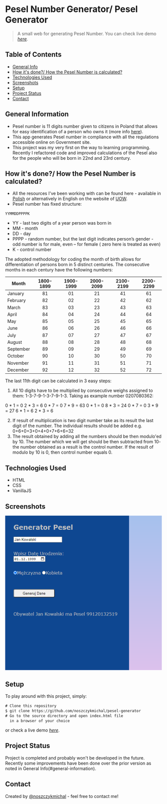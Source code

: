 # Pesel Number Generator/ Pesel Generator
> A small web for generating Pesel Number.
> You can check live demo [_here_](https://noszczykmichal.github.io/pesel-generator/index.html). 

## Table of Contents
* [General Info](#general-information)
* [How it's done?/ How the Pesel Number is calculated?](#how-it's-done?/-how-the-pesel-number-is-calculated?)
* [Technologies Used](#technologies-used)
* [Screenshots](#screenshots)
* [Setup](#setup)
* [Project Status](#project-status)
* [Contact](#contact)


## General Information
- Pesel number is 11 digits number given to citizens in Poland that allows for easy identification of a person who owns it (more info [here](https://www.gov.pl/web/gov/czym-jest-numer-pesel)).
- This app generates Pesel number in compliance with all the regulations accessible online on Government site.
- This project was my very first on the way to learning programming. Recently I refactored code and improved calculations of the Pesel also for the people who will be born in 22nd and 23rd century.

## How it's done?/ How the Pesel Number is calculated?
- All the resources I've been working with can be found here - available in [Polish](https://www.gov.pl/web/gov/czym-jest-numer-pesel) or alternatively in English on the website of [UOW](https://welcome.uw.edu.pl/during-your-stay/pesel-number/).
- Pesel number has fixed structure:
```
YYMMDDPPPPK
```
- YY - last two digits of a year person was born in
- MM - month
- DD - day
- PPPP - random number, but the last digit indicates person’s gender - odd number is for male, even – for female ( zero here is treated as even)
- K - control number

The adopted methodology for coding the month of birth allows for differentiation of persons born in 5 distinct centuries. The consecutive months in each century have the following numbers:

|Month      |1800-1899 |1900-1999 |2000-2099 |2100-2199 |2200-2299 |
|-----------|:--------:|:--------:|:--------:|:--------:|:--------:|
|January    |81        |01        |21        |41        |61        |
|February   |82        |02        |22        |42        |62        |
|March      |83        |03        |23        |43        |63        |
|April      |84        |04        |24        |44        |64        |
|May        |85        |05        |25        |45        |65        |
|June       |86        |06        |26        |46        |66        |
|July       |87        |07        |27        |47        |67        |
|August     |88        |08        |28        |48        |68        |
|September  |89        |09        |29        |49        |69        |
|October    |90        |10        |30        |50        |70        |
|November   |91        |11        |31        |51        |71        |
|December   |92        |12        |32        |52        |72        |

The last 11th digit can be calculated in 3 easy steps:
1. All 10 digits have to be multiplied by consecutive weighs assigned to them: 1-3-7-9-1-3-7-9-1-3. Taking as example number 0207080362:

0 * 1 = 0
2 * 3 = 6 
0 * 7 = 0
7 * 9 = 63
0 * 1 = 0
8 * 3 = 24 
0 * 7 = 0
3 * 9 = 27
6 * 1 = 6
2 * 3 = 6

2. If result of multiplication is two digit number take as its result the last digit of the number. The individual results should be added e.g.
0+6+0+3+0+4+0+7+6+6=32
3. The result obtained by adding all the numbers should be then modulo'ed by 10. The number which we will get should be then subtracted from 10- the number obtained as a result is the control number. If the result of modulo by 10 is 0, then control number equals 0.

## Technologies Used
- HTML
- CSS
- VanillaJS


## Screenshots
![Example screenshot](./img/screenshot.png)


## Setup
To play around with this project, simply:
```
# Clone this repository
$ git clone https://github.com/noszczykmichal/pesel-generator
# Go to the source directory and open index.html file 
  in a browser of your choice
```
or check a live demo [_here_](https://noszczykmichal.github.io/pesel-generator/index.html).


## Project Status
Project is completed and probably won't be developed in the future. Recently some improvements have been done over the prior version as noted in General Info(#general-information).


## Contact
Created by [@noszczykmichal](https://noszczykmichal.github.io/portfolio/index.html#contact) - feel free to contact me!
